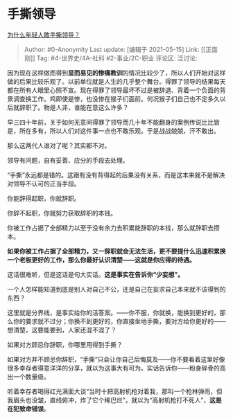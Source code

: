 # 手撕领导
[为什么年轻人敢手撕领导？](https://www.zhihu.com/question/440092761/answer/1718081524)

> Author: #0-Anonymity
> Last update: [编辑于 2021-05-15]
> Link: [[正面刚]]
> Tag: #4-世界史/4A-社科 #2-事业/2C-职业
> 评论区:
> 泛讨论:

因为现在这样做而得到**显而易见的惨痛教训**的情况比较少了，所以人们开始对这样做的后果比较乐观了。以前单位就是人生的几乎整个舞台。得罪了领导的结果每天都在所有人眼里心照不宣。现在得罪了领导最坏不过是被辞退、背着一个负面的背景调查换工作。鸡即使是惨，也没惨在猴子们面前。何况猴子们自己也不定多久以后就辞职了。物是人非，谁能在意这么许多？

早三四十年前，关于如何无意间得罪了领导而几十年不能翻身的案例传说比比皆是，所在多有，所以人们对这件事一点也不敢乐观。于是战战兢兢，汗不敢出。

那么这两代人谁对了呢？其实都不对。

领导有问题，自有妥善、应分的手段去处理。

“手撕”永远都是错的。这跟有没有背得起的后果没有关系，而是这本来就不是解决对领导不认可的正当手段。

你能辞得起职，你就辞职。

你辞不起职，你就努力获取辞职的本钱。

你被工作占据了全部精力以至于没有余力去积累能辞职的本钱，那么就辞职去攒本。

**如果你被工作占据了全部精力，又一辞职就会无法生活，更不要提什么迅速积累换一个老板更好的工作，那么你最好认识清楚——这就是你应得的待遇。**

这话很难听，但是这话是句大实话。**这是事实在告诉你“少妄想”。**

一个人怎样能知道到底是别人对自己不公，还是自己在妄求自己本来就不该得到的东西？

这里就是分界线，是事实给你的活答案。——你不服，你就换，能换到更好的，那么你的要求就不过分；你换不到更好的，你直接坐地手撕，要对方给你更好的——想清楚，这要能要到，人家还混不混了？

如果对方顾忌你辞职，你哪里用得到手撕？

如果对方并不顾忌你辞职，“手撕”只会让你自己后悔莫及——你不要看着这里好像很多幸存者得意洋洋的分享，就以为这事大有可为。实话告诉你——粉身碎骨的高出一个数量级。

听着幸存者喝得红光满面大谈“当时十把高射机枪对着我，那叫一个枪林弹雨，但我眉头也没皱，直线俯冲，炸了它个稀巴烂”，就以为“高射机枪打不死人”，**这是在犯致命错误**。
